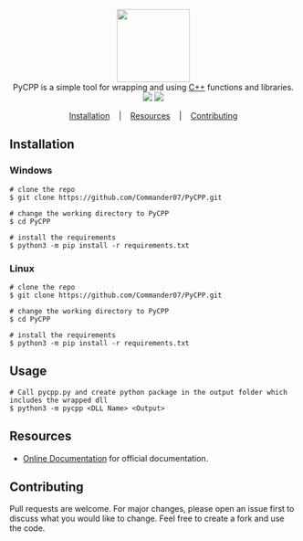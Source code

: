 <p align=center>

  <img height="128px" src="https://user-images.githubusercontent.com/45269106/103140882-5d82a000-46ec-11eb-8728-bbde13d2b244.png"/>

  <br>
  <span>PyCPP is a simple tool for wrapping and using <a href="https://github.com/topics/cpp">C++</a> functions and libraries.</span>
  <br>
  <a target="_blank" href="https://www.python.org/downloads/" title="Python version"><img src="https://img.shields.io/badge/python-%3E=_3.6-green.svg"></a>
  <a target="_blank" href="LICENSE" title="License: MIT"><img src="https://img.shields.io/github/license/commander07/PyCPP"></a>
  <!-- <a target="_blank" href="https://sokobot.cf"><img alt="Website" src="https://img.shields.io/website?down_color=red&down_message=DOWN&style=flate&up_color=green&up_message=UP&url=https%3A%2F%2Fsokobot.cf"></a> -->

</p>

<p align="center">
  <a href="#installation">Installation</a>
  &nbsp;&nbsp;&nbsp;|&nbsp;&nbsp;&nbsp;
  <a href="#resources">Resources</a>
  &nbsp;&nbsp;&nbsp;|&nbsp;&nbsp;&nbsp;
  <a href="#contributing">Contributing</a>
</p>

## Installation

### Windows

```console
# clone the repo
$ git clone https://github.com/Commander07/PyCPP.git

# change the working directory to PyCPP
$ cd PyCPP

# install the requirements
$ python3 -m pip install -r requirements.txt
```

### Linux

```console
# clone the repo
$ git clone https://github.com/Commander07/PyCPP.git

# change the working directory to PyCPP
$ cd PyCPP

# install the requirements
$ python3 -m pip install -r requirements.txt
```

## Usage

```console
# Call pycpp.py and create python package in the output folder which includes the wrapped dll
$ python3 -m pycpp <DLL Name> <Output>
```

## Resources

- [Online Documentation](about:blank) for official documentation.

## Contributing

Pull requests are welcome. For major changes, please open an issue first to discuss what you would like to change. Feel free to create a fork and use the code.
